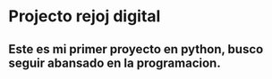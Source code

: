 # Projecto rejoj digital

## Este es mi primer proyecto en python, busco seguir abansado en la programacion.
